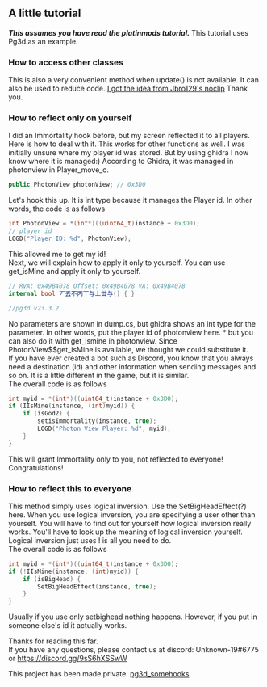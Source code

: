 ## A little tutorial
***This assumes you have read the platinmods tutorial.***
This tutorial uses Pg3d as an example.
### How to access other classes 
This is also a very convenient method when update() is not available. It can also be used to reduce code. <a href="https://github.com/jbro129/Universal-Unity-NoClip" target="_blank">I got the idea from Jbro129's noclip</a>
Thank you.

### How to reflect only on yourself
I did an Immortality hook before, but my screen reflected it to all players. Here is how to deal with it. This works for other functions as well.
I was initially unsure where my player id was stored. But by using ghidra I now know where it is managed:) According to Ghidra, it was managed in photonview in Player_move_c.
```c#
public PhotonView photonView; // 0x3D0
```
Let's hook this up. It is int type because it manages the Player id. In other words, the code is as follows
```cpp
int PhotonView = *(int*)((uint64_t)instance + 0x3D0);
// player id
LOGD("Player ID: %d", PhotonView);
```
This allowed me to get my id!  
Next, we will explain how to apply it only to yourself.
You can use get_isMine and apply it only to yourself. 
```c#
// RVA: 0x49B4078 Offset: 0x49B4078 VA: 0x49B4078
internal bool 丆丟不丙丅与上丗与() { }

//pg3d v23.3.2
```
No parameters are shown in dump.cs, but ghidra shows an int type for the parameter. In other words, put the player id of photonview here. * but you can also do it with get_ismine in photonview. Since PhotonView$$get_isMine is available, we thought we could substitute it.  
If you have ever created a bot such as Discord, you know that you always need a destination (id) and other information when sending messages and so on. It is a little different in the game, but it is similar.  
The overall code is as follows
```cpp
int myid = *(int*)((uint64_t)instance + 0x3D0);
if (IIsMine(instance, (int)myid)) {
    if (isGod2) {
        setisImmortality(instance, true);
        LOGD("Photon View Player: %d", myid);
    }
}
```
This will grant Immortality only to you, not reflected to everyone! Congratulations! 
### How to reflect this to everyone
This method simply uses logical inversion. Use the SetBigHeadEffect(?) here.
When you use logical inversion, you are specifying a user other than yourself. You will have to find out for yourself how logical inversion really works. You'll have to look up the meaning of logical inversion yourself. Logical inversion just uses ! is all you need to do.  
The overall code is as follows
```cpp
int myid = *(int*)((uint64_t)instance + 0x3D0);
if (!IIsMine(instance, (int)myid)) {
    if (isBigHead) {
        SetBigHeadEffect(instance, true);
    }
}
```
Usually if you use only setbighead nothing happens. However, if you put in someone else's id it actually works.    

Thanks for reading this far.  
If you have any questions, please contact us at discord: Unknown-19#6775 or https://discord.gg/9sS6hXSSwW     

This project has been made private. [pg3d_somehooks](https://github.com/Unknown-19/pg3d_somehooks)
